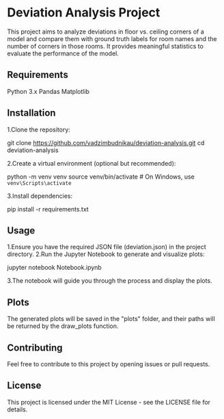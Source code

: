 # Deviation Analysis Project
This project aims to analyze deviations in floor vs. ceiling corners of a model and compare them with ground truth labels for room names and the number of corners in those rooms. It provides meaningful statistics to evaluate the performance of the model.

## Requirements
Python 3.x
Pandas
Matplotlib

## Installation
1.Clone the repository:

git clone https://github.com/vadzimbudnikau/deviation-analysis.git
cd deviation-analysis

2.Create a virtual environment (optional but recommended):

python -m venv venv
source venv/bin/activate  # On Windows, use `venv\Scripts\activate`

3.Install dependencies:

pip install -r requirements.txt

## Usage
1.Ensure you have the required JSON file (deviation.json) in the project directory.
2.Run the Jupyter Notebook to generate and visualize plots:

jupyter notebook Notebook.ipynb

3.The notebook will guide you through the process and display the plots.

## Plots
The generated plots will be saved in the "plots" folder, and their paths will be returned by the draw_plots function.

## Contributing
Feel free to contribute to this project by opening issues or pull requests.

## License
This project is licensed under the MIT License - see the LICENSE file for details.


